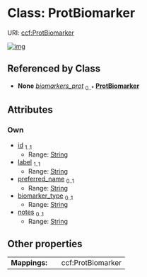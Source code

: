 
# Class: ProtBiomarker




URI: [ccf:ProtBiomarker](http://purl.org/ccf/ProtBiomarker)


[![img](https://yuml.me/diagram/nofunky;dir:TB/class/[AsctbRecord]++-%20biomarkers_prot%200..*>[ProtBiomarker&#124;id:string;label:string;preferred_name:string%20%3F;biomarker_type:string%20%3F;notes:string%20%3F],[AsctbRecord])](https://yuml.me/diagram/nofunky;dir:TB/class/[AsctbRecord]++-%20biomarkers_prot%200..*>[ProtBiomarker&#124;id:string;label:string;preferred_name:string%20%3F;biomarker_type:string%20%3F;notes:string%20%3F],[AsctbRecord])

## Referenced by Class

 *  **None** *[biomarkers_prot](biomarkers_prot.md)*  <sub>0..\*</sub>  **[ProtBiomarker](ProtBiomarker.md)**

## Attributes


### Own

 * [id](id.md)  <sub>1..1</sub>
     * Range: [String](types/String.md)
 * [label](label.md)  <sub>1..1</sub>
     * Range: [String](types/String.md)
 * [preferred_name](preferred_name.md)  <sub>0..1</sub>
     * Range: [String](types/String.md)
 * [biomarker_type](biomarker_type.md)  <sub>0..1</sub>
     * Range: [String](types/String.md)
 * [notes](notes.md)  <sub>0..1</sub>
     * Range: [String](types/String.md)

## Other properties

|  |  |  |
| --- | --- | --- |
| **Mappings:** | | ccf:ProtBiomarker |

